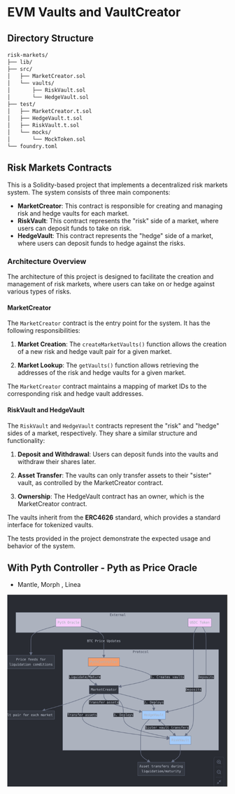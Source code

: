 # EVM Vaults and VaultCreator

## Directory Structure

```
risk-markets/
├── lib/
├── src/
│   ├── MarketCreator.sol
│   └── vaults/
│       ├── RiskVault.sol
│       └── HedgeVault.sol
├── test/
│   ├── MarketCreator.t.sol
│   ├── HedgeVault.t.sol 
│   ├── RiskVault.t.sol
│   └── mocks/
│       └── MockToken.sol
└── foundry.toml
```

## Risk Markets Contracts

This is a Solidity-based project that implements a decentralized risk markets system. The system consists of three main components:

* **MarketCreator**: This contract is responsible for creating and managing risk and hedge vaults for each market.
* **RiskVault**: This contract represents the "risk" side of a market, where users can deposit funds to take on risk.
* **HedgeVault**: This contract represents the "hedge" side of a market, where users can deposit funds to hedge against the risks.

### Architecture Overview

The architecture of this project is designed to facilitate the creation and management of risk markets, where users can take on or hedge against various types of risks.

#### MarketCreator

The `MarketCreator` contract is the entry point for the system. It has the following responsibilities:

1. **Market Creation**: The `createMarketVaults()` function allows the creation of a new risk and hedge vault pair for a given market.

2. **Market Lookup**: The `getVaults()` function allows retrieving the addresses of the risk and hedge vaults for a given market.

The `MarketCreator` contract maintains a mapping of market IDs to the corresponding risk and hedge vault addresses.

#### RiskVault and HedgeVault

The `RiskVault` and `HedgeVault` contracts represent the "risk" and "hedge" sides of a market, respectively. They share a similar structure and functionality:

1. **Deposit and Withdrawal**: Users can deposit funds into the vaults and withdraw their shares later.

2. **Asset Transfer**: The vaults can only transfer assets to their "sister" vault, as controlled by the MarketCreator contract.

3. **Ownership**: The HedgeVault contract has an owner, which is the MarketCreator contract.

The vaults inherit from the **ERC4626** standard, which provides a standard interface for tokenized vaults.

The tests provided in the project demonstrate the expected usage and behavior of the system.


## With Pyth Controller - Pyth as Price Oracle
- Mantle, Morph , Linea 

![alt text](image.png)